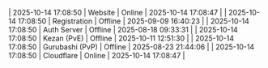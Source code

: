 | 2025-10-14 17:08:50 | Website | Online | 2025-10-14 17:08:47 |
| 2025-10-14 17:08:50 | Registration | Offline | 2025-09-09 16:40:23 |
| 2025-10-14 17:08:50 | Auth Server | Offline | 2025-08-18 09:33:31 |
| 2025-10-14 17:08:50 | Kezan (PvE) | Offline | 2025-10-11 12:51:30 |
| 2025-10-14 17:08:50 | Gurubashi (PvP) | Offline | 2025-08-23 21:44:06 |
| 2025-10-14 17:08:50 | Cloudflare | Online | 2025-10-14 17:08:47 |
